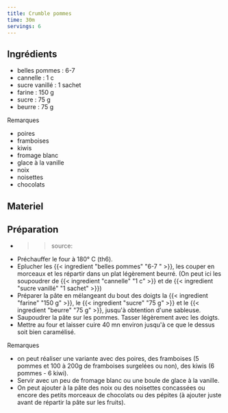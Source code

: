 ```yaml
---
title: Crumble pommes
time: 30m
servings: 6
---
```


## Ingrédients

* belles pommes : 6-7 
* cannelle : 1 c
* sucre vanillé : 1 sachet
* farine : 150 g
* sucre : 75 g
* beurre : 75 g

Remarques
* poires
* framboises
* kiwis
* fromage blanc
* glace à la vanille
* noix
* noisettes
* chocolats


## Materiel



## Préparation

* >> source:
* Préchauffer le four à 180° C (th6).
* Eplucher les {{< ingredient "belles pommes" "6-7 " >}}, les couper en morceaux et les répartir dans un plat légèrement beurré. (On peut ici les soupoudrer de {{< ingredient "cannelle" "1 c" >}} et de {{< ingredient "sucre vanillé" "1 sachet" >}})
* Préparer la pâte en mélangeant du bout des doigts la {{< ingredient "farine" "150 g" >}}, le {{< ingredient "sucre" "75 g" >}} et le {{< ingredient "beurre" "75 g" >}}, jusqu'à obtention d'une sableuse.
* Saupoudrer la pâte sur les pommes. Tasser légèrement avec les doigts.
* Mettre au four et laisser cuire 40 mn environ jusqu'à ce que le dessus soit bien caramélisé.

Remarques
* on peut réaliser une variante avec des poires, des framboises (5 pommes et 100 à 200g de framboises surgelées ou non), des kiwis (6 pommes - 6 kiwi).
* Servir avec un peu de fromage blanc ou une boule de glace à la vanille.
* On peut ajouter à la pâte des noix ou des noisettes concassées ou encore des petits morceaux de chocolats ou des pépites (à ajouter juste avant de répartir la pâte sur les fruits).



